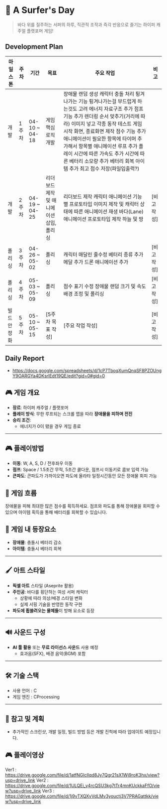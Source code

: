 # 🌊 A Surfer's Day

> 바다 위를 질주하는 서퍼의 하루, 직관적 조작과 즉각 반응으로 즐기는 하이퍼 캐주얼 플랫포머 게임!

## Development Plan

| 마일스톤 | 주차 | 기간 | 목표 | 주요 작업 | 비고 |
|----------|------|-------|-------|------------|------|
| 개발 | 1주차 | 04-10 ~ 04-18 | 게임 핵심 로직 개발 | 장애물 랜덤 생성   캐릭터 충돌 처리   튕겨나가는 기능   튕겨나가는걸 부드럽게 하는것도 고려   에너지 자료구조 추가   점프 기능 추가   렌더링 순서 맞추기(거리에 따라)   이미지 넣고 각종 동작 테스트   게임 시작 화면, 종료화면 제작   점수 기능 추가   애니메이션이 필요한 항목에 타이머 추가해서 항목별 애니메이션 루프 추가   플레이 시간에 따른 가속도 추가   시간에 따른 베터리 소모량 추가   베터리 회복 아이템 추가   최고 점수 저장(파일입출력?) |   |
| 개발 | 2주차 | 04-19 ~ 04-25 | 리더보드 제작 및 애니메이션 삽입, 폴리싱 | 리더보드 제작    캐릭터 애니메이션 기능별 프로토타입 이미지 제작 및 캐릭터 상태에 따른 애니메이션 재생    바다(Lane) 애니메이션 프로토타입 제작    하늘 및 땅  | [비고 작성] |
| 폴리싱 | 3주차 | 04-26 ~ 05-02 | 폴리싱 | 캐릭터 매달린 줄수정    베터리 종류 추가    메달 추가    드론 애니메이션 추가 | [비고 작성] |
| 폴리싱 | 4주차 | 05-03 ~ 05-09 | 폴리싱 | 점수 표기 수정    장애물 랜덤 크기 및 속도     배경 조정 및 폴리싱 | [비고 작성] |
| 빌드 안정화 | 5주차 | 05-10 ~ 05-15 | [5주차 목표 작성] | [주요 작업 작성] | [비고 작성] |

## Daily Report
- https://docs.google.com/spreadsheets/d/1cP7TboqXumQnqSF8PZOUngY9OARGYa4DKsrlEdt19QE/edit?gid=0#gid=0

## 🎮 게임 개요
- **장르**: 하이퍼 캐주얼 / 플랫포머
- **플레이 방식**: 무한 루프되는 스크롤 맵을 따라 **장애물을 피하며 전진**
- **승리 조건**:
  - 에너지가 0이 됐을 경우 게임 종료
---

## 🎮 플레이방법
- **이동**: W, A, S, D / 전후좌우 이동
- **점프**: Space / 1.5초간 무적, 5초간 쿨다운, 점프시 이동키로 콤보 입력 가능
- **큰파도**: 큰파도가 가까이오면 파도에 올라타 일정시간동안 모든 장애물 회피 가능

## 🔧 게임 흐름
장애물을 피해 최대한 많은 점수를 획득하세요. 
점프와 파도를 통해 장애물을 회피할 수 있으며 아이템 획득을 통해 배터리를 회복할 수 있습니다.

## 🔧 게임 내 등장요소
- **장애물**: 충돌시 베터리 감소
- **아이템**: 충돌시 베터리 회복
---

## 🖌️ 아트 스타일
- **픽셀 아트** 스타일 (Aseprite 활용)
- **주인공**: 바다를 횡단하는 여성 서퍼 캐릭터
  - 상황에 따라 의상/배경 스타일 변화
  - 실제 서핑 기술을 반영한 동작 구현
- **파도에 휩쓸려오는 물체들**이 방해 요소로 등장

---

## 🔊 사운드 구성

- **AI 툴 활용** 또는 **무료 라이선스 사운드** 사용 예정
  - 효과음(SFX), 배경 음악(BGM) 포함
---

## 🛠️ 기술 스택

- 사용 언어 : C
- 게임 엔진 : CProcessing
---

## 📌 참고 및 계획

- 추가적인 스크린샷, 개발 일정, 빌드 방법 등은 개발 진척에 따라 업데이트 예정입니다.

## 🎮 플레이영상
Ver1 : https://drive.google.com/file/d/1atfNGIcIlqd8Jy7Qgr21sX1Wj9roK3hx/view?usp=drive_link
Ver2 : https://drive.google.com/file/d/1ULQEi_y4rcQSU3kg7tTr4mnKUckkaFfO/view?usp=drive_link
Ver3 : https://drive.google.com/file/d/1j9vTXQXvVdLMv3youctj3V7PRAGattkk/view?usp=drive_link
